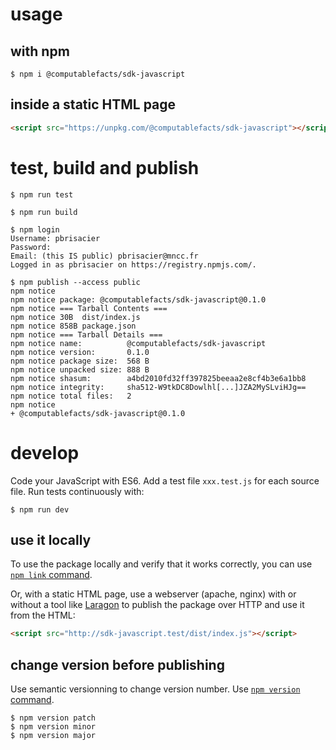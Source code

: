 # usage

## with npm

```shell
$ npm i @computablefacts/sdk-javascript
```

## inside a static HTML page

```html
<script src="https://unpkg.com/@computablefacts/sdk-javascript"></script>
```

# test, build and publish

```shell
$ npm run test
```

```shell
$ npm run build
```

```shell
$ npm login
Username: pbrisacier
Password:
Email: (this IS public) pbrisacier@mncc.fr
Logged in as pbrisacier on https://registry.npmjs.com/.

$ npm publish --access public
npm notice
npm notice package: @computablefacts/sdk-javascript@0.1.0
npm notice === Tarball Contents ===
npm notice 30B  dist/index.js
npm notice 858B package.json
npm notice === Tarball Details ===
npm notice name:          @computablefacts/sdk-javascript
npm notice version:       0.1.0
npm notice package size:  568 B
npm notice unpacked size: 888 B
npm notice shasum:        a4bd2010fd32ff397825beeaa2e8cf4b3e6a1bb8
npm notice integrity:     sha512-W9tkDC8Dowlhl[...]JZA2MySLviHJg==
npm notice total files:   2
npm notice
+ @computablefacts/sdk-javascript@0.1.0
```

# develop

Code your JavaScript with ES6. Add a test file `xxx.test.js` for each source 
file.
Run tests continuously with:

```shell
$ npm run dev
```

## use it locally

To use the package locally and verify that it works correctly, 
you can use [`npm link` command](https://docs.npmjs.com/cli/v6/commands/npm-link).

Or, with a static HTML page, use a webserver (apache, nginx) with or 
without a tool like [Laragon](https://laragon.org/) to publish the package
over HTTP and use it from the HTML:

```html
<script src="http://sdk-javascript.test/dist/index.js"></script>
```

## change version before publishing

Use semantic versionning to change version number. Use 
[`npm version` command](https://docs.npmjs.com/cli/v6/commands/npm-version).

```shell
$ npm version patch
$ npm version minor
$ npm version major
```
